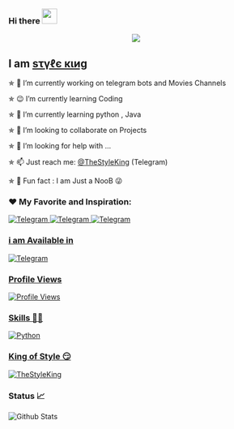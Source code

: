 ### Hi there  <img src="https://raw.githubusercontent.com/MartinHeinz/MartinHeinz/master/wave.gif" width="30px">

<!--
**Style-King/Style-King** is a ✨ _special_ ✨ repository because its `README.md` (this file) appears on your GitHub profile.

Here are some ideas to get you started:

- 🔭 I’m currently working on ...
- 🌱 I’m currently learning ...
- 👯 I’m looking to collaborate on ...
- 🤔 I’m looking for help with ...
- 💬 Ask me about ...
- 📫 How to reach me: ...
- 😄 Pronouns: ...
- ⚡ Fun fact: ...
-->

[<p align="center">
<img src="https://telegra.ph/file/fad7278c16adccaa0d192.jpg">](https://telegram.dog/TheStyleKing)

## I am [ѕτγℓє κιиg](https://telegram.dog/TheStyleKing)

✯ 🔭 I’m currently working on telegram bots and Movies Channels

✯ 😉 I’m currently learning Coding

✯ 🌱 I’m currently learning python , Java

✯ 👯 I’m looking to collaborate on Projects

✯ 🤔 I’m looking for help with ...

✯ 📫 Just reach me: [@TheStyleKing](https://telegram.dog/TheStyleKing) (Telegram)

✯ 🤞 Fun fact : I am Just a NooB 😜
</p>

<h3 align="left">❤️ My Favorite and Inspiration:</h3>
<p align="left">
</a>
    <a href="https://telegram.me/NS_Anonymous">
        <img
            src="https://img.shields.io/badge/NS Anonymous Bro-blue?&style=for-the-badge&logo=Telegram"
            alt="Telegram"
        >
</a>
    <a href="https://telegram.me/MrLokaman">
        <img
            src="https://img.shields.io/badge/Mr Lokaman Bro-red?&style=for-the-badge&logo=Telegram"
            alt="Telegram"
        >
</a>
    <a href="https://telegram.me/MaxxRiderz">
        <img
            src="https://img.shields.io/badge/Maxx Rider-white?&style=for-the-badge&logo=Telegram"
            alt="Telegram"
        > 
</p>

### i am Available in

</a>
    <a href="https://telegram.me/TheStyleKing">
        <img
            src="https://img.shields.io/badge/Telegram-blue?&style=for-the-badge&logo=Telegram"
            alt="Telegram"
        >

### Profile Views
![Profile Views](https://hits.seeyoufarm.com/api/count/incr/badge.svg?url=https://github.com/Style-King/&title=Profile%20Views)

### Skills 👨‍💻
</p>
</a>
    <a href="https://www.python.org">
        <img
            src="https://img.shields.io/badge/PYTHON-1f425f.svg?&style=flat&logo=python&colour=blue"
            alt="Python"
        >
</p>

### King of Style 😏
[![TheStyleKing](https://telegra.ph/file/b140675f480f3f00fe685.png)](https://telegram.dog/TheStyleKing)

### Status 📈

![Github Stats](https://github-readme-stats.vercel.app/api?username=Style-King&show_icons=true&title_color=333&icon_color=333&include_all_commits=true&theme=onedark&cache_seconds=86400)
